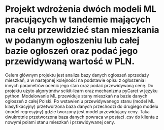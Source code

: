 
# Projekt wdrożenia dwóch modeli ML pracujących w tandemie mających na celu przewidzieć stan mieszkania w podanym ogłoszeniu lub całej bazie ogłoszeń oraz podać jego przewidywaną wartość w PLN.

Celem głównym projektu jest analiza bazy danych ogłoszeń sprzedaży mieszkań, a w następnej 
kolejności na podstawie opisu z ogłoszenia i innych parametrów ocenić jego stan oraz podać
przewidywaną cenę. 
Do projektu użyto algorytmów scikit-learn oraz mechanizmu pyCaret w języku python. Modelowanie 
ML przewiduje stany mieszkań na bazie danych ogłoszeń z całej Polski. 
Po wstawieniu przewidywanego stanu (model ML klasyfikacyjny) przetworzona baza danych przechodzi 
do drugiego modelu (model regresyjny) gdzie tworzony jest model przewidujący ceny. 
Taka dwukrotnie przetworzona baza danych powraca w postaci .csv do klienta z nowymi polami 
stanu mieszkań i przewidywanej ceny.